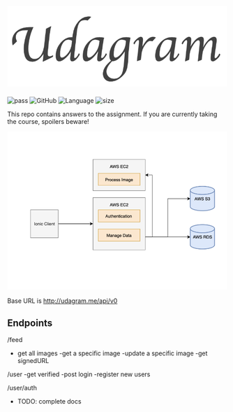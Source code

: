 ![logo](logo.png)
-------------------
![pass](https://img.shields.io/badge/build-passing-brightgreen.svg)
![GitHub](https://img.shields.io/github/license/dsalazar10/App-Udagram.svg) 
![Language](https://img.shields.io/badge/Language-Typescript-blue.svg)
![size](https://img.shields.io/github/repo-size/dsalazar10/App-Udagram.svg)

This repo contains answers to the assignment. If you are currently taking the course, spoilers beware!

![](Main.png)

Base URL is http://udagram.me/api/v0

## Endpoints

/feed 
  - get all images
  -get a specific image
  -update a specific image
  -get signedURL
  
/user
  -get verified
  -post login
  -register new users
  
 /user/auth
  - TODO: complete docs
  
